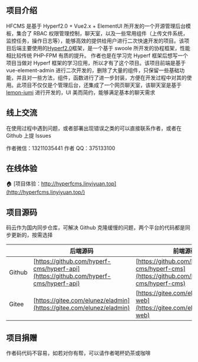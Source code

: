 ## 项目介绍

HFCMS 是基于 Hyperf2.0 + Vue2.x + ElementUI 所开发的一个开源管理后台模板，集合了 RBAC 权限管理控制，聊天室，以及一些常用组件（上传文件系统，监控任务，操作日志等），能够高效的提供给用户进行二次快速开发的项目。该项目后端主要使用的[Hyperf2.0](https://hyperf.io)框架，是一个基于 swoole 所开发的协程框架，性能相比较传统 PHP-FPM 有质的提升。 作者也是在学习完 Hyperf 框架后想写一个项目当做对 Hyperf 框架的学习应用，所以才有了这个项目。该项目前端是基于 vue-element-admin 进行二次开发的，删除了大量的组件，只保留一些基础功能，并且对一些方法，组件，函数进行了进一步封装，方便在开发过程中对其的使用。此项目不仅仅是个管理后台，还集成了一个网页聊天室，该聊天室是基于[lemon-iumi](http://june000.gitee.io/lemon-im/) 进行开发的，UI 美而简约，能够满足基本的聊天需求

## 线上交流

在使用过程中遇到问题，或者部署出现错误之类的可以直接联系作者，或者在 Github 上提 Issues

作者微信：13211035441 作者 QQ：375133100

## 在线体验

🏠 [项目体验：http://hyperfcms.linyiyuan.top](http://hyperfcms.linyiyuan.top/)

## 项目源码

码云作为国内同步仓库，可解决 Github 克隆缓慢的问题，两个平台的代码都是同步更新的，按需选择

|        | 后端源码                                                                             | 前端源码                                                                             |
| ------ | ------------------------------------------------------------------------------------ | ------------------------------------------------------------------------------------ |
| Github | [https://github.com/hyperf-cms/hyperf-api](https://github.com/hyperf-cms/hyperf-api) | [https://github.com/hyperf-cms/hyperf-cms](https://github.com/hyperf-cms/hyperf-cms) |
| Gitee  | [https://gitee.com/elunez/eladmin](https://gitee.com/elunez/eladmin)                 | [https://gitee.com/elunez/eladmin-web](https://gitee.com/elunez/eladmin-web)         |

## 项目捐赠

作者码代码不容易，如若对你有帮，可以请作者喝杯奶茶或咖啡
